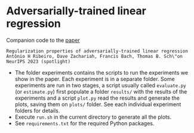 # Adversarially-trained linear regression

Companion code to the [paper](./paper.pdf)
```
Regularization properties of adversarially-trained linear regression
Antônio H Ribeiro, Dave Zachariah, Francis Bach, Thomas B. Sch\"on
NeurIPS 2023 (spotlight)
```


- The folder experiments contains the scripts to run the experiments we show in the paper. 
  Each experiment is in a separate folder. Some experiments are run in two stages, a script 
  usually called `evaluate.py` (or `estimate.py`) first populate a folder `results/` with 
  the results of the experiments and a script `plot.py` read the results and generate 
  the plots, saving them on `plots/` folder. See each individual experiment  folders for details. 
- Execute `run.sh` in the current directory to generate all the plots. 
- See `requirements.txt` for the required Python packages.



